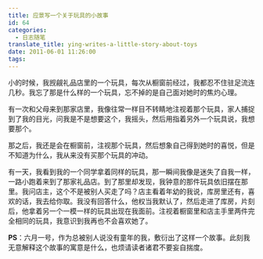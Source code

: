 ```yaml
---
title: 应景写一个关于玩具的小故事
id: 64
categories:
  - 日志随笔
translate_title: ying-writes-a-little-story-about-toys
date: 2011-06-01 11:26:00
tags:
---
```


小的时候，我觊觎礼品店里的一个玩具，每次从橱窗前经过，我都忍不住驻足流连几秒。我忘了那是什么样的一个玩具，忘不掉的是自己面对她时的焦灼心理。

有一次和父母来到那家店里，我像往常一样目不转睛地注视着那个玩具，家人捕捉到了我的目光，问我是不是想要这个，我摇头，然后用指着另外一个玩具说，我想要那个。

那之后，我还是会在橱窗前，注视那个玩具，然后想象自己得到她时的喜悦，但是不知道为什么，我从来没有买那个玩具的冲动。

有一天，我看到我的一个同学拿着同样的玩具，那一瞬间我像是迷失了自我一样，一路小跑着来到了那家礼品店。到了那里却发现，我钟意的那件玩具依旧摆在那里。我问店主，这个不是被别人买走了吗？店主看着年幼的我说，库房里还有，喜欢的话，我去给你取。我没有回答什么，他权当我默认了，然后走进了库房，片刻后，他拿着另一个一模一样的玩具出现在我面前。注视着橱窗里和店主手里两件完全相同的玩具，我意识到我再也不会喜欢她了。

**PS**：六月一号，作为总被别人说没有童年的我，敷衍出了这样一个故事。此刻我无意解释这个故事的寓意是什么，也烦请读者诸君不要妄自揣度。